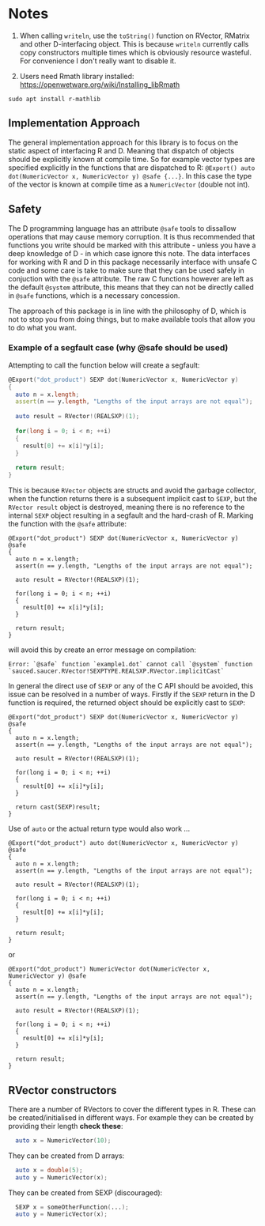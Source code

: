 # Notes


1. When calling `writeln`, use the `toString()` function on RVector, RMatrix and other D-interfacing object. This is because `writeln` currently calls copy constructors multiple times which is obviously resource wasteful. For convenience I don't really want to disable it.

2. Users need Rmath library installed: https://openwetware.org/wiki/Installing_libRmath
```
sudo apt install r-mathlib
```

## Implementation Approach

The general implementation approach for this library is to focus on the static aspect of interfacing R and D. Meaning that dispatch of objects should be explicitly known at compile time. So for example vector types are specified explicitly in the functions that are dispatched to R: `@Export() auto dot(NumericVector x, NumericVector y) @safe {...}`. In this case the type of the vector is known at compile time as a `NumericVector` (double not int).



## Safety

The D programming language has an attribute `@safe` tools to dissallow operations that may cause memory corruption. It is thus recommended that functions you write should be marked with this attribute - unless you have a deep knowledge of D - in which case ignore this note. The data interfaces for working with R and D in this package necessarily interface with unsafe C code and some care is take to make sure that they can be used safely in conjuction with the `@safe` attribute. The raw C functions however are left as the default `@system` attribute, this means that they can not be directly called in `@safe` functions, which is a necessary concession.

The approach of this package is in line with the philosophy of D, which is not to stop you from doing things, but to make available tools that allow you to do what you want.

### Example of a segfault case (why @safe should be used)

Attempting to call the function below will create a segfault:

```d
@Export("dot_product") SEXP dot(NumericVector x, NumericVector y)
{
  auto n = x.length;
  assert(n == y.length, "Lengths of the input arrays are not equal");
  
  auto result = RVector!(REALSXP)(1);
  
  for(long i = 0; i < n; ++i)
  {
    result[0] += x[i]*y[i];
  }
  
  return result;
}
```

This is because `RVector` objects are structs and avoid the garbage collector, when the function returns there is a subsequent implicit cast to `SEXP`, but the `RVector result` object is destroyed, meaning there is no reference to the internal `SEXP` object resulting in a segfault and the hard-crash of R. Marking the function with the `@safe` attribute:

```
@Export("dot_product") SEXP dot(NumericVector x, NumericVector y) @safe
{
  auto n = x.length;
  assert(n == y.length, "Lengths of the input arrays are not equal");
  
  auto result = RVector!(REALSXP)(1);
  
  for(long i = 0; i < n; ++i)
  {
    result[0] += x[i]*y[i];
  }
  
  return result;
}
```

will avoid this by create an error message on compilation:

```
Error: `@safe` function `example1.dot` cannot call `@system` function `sauced.saucer.RVector!SEXPTYPE.REALSXP.RVector.implicitCast`
```

In general the direct use of `SEXP` or any of the C API should be avoided, this issue can be resolved in a number of ways. Firstly if the `SEXP` return in the D function is required, the returned object should be explicitly cast to `SEXP`:


```
@Export("dot_product") SEXP dot(NumericVector x, NumericVector y) @safe
{
  auto n = x.length;
  assert(n == y.length, "Lengths of the input arrays are not equal");
  
  auto result = RVector!(REALSXP)(1);
  
  for(long i = 0; i < n; ++i)
  {
    result[0] += x[i]*y[i];
  }
  
  return cast(SEXP)result;
}
```

Use of `auto` or the actual return type would also work ...

```
@Export("dot_product") auto dot(NumericVector x, NumericVector y) @safe
{
  auto n = x.length;
  assert(n == y.length, "Lengths of the input arrays are not equal");
  
  auto result = RVector!(REALSXP)(1);
  
  for(long i = 0; i < n; ++i)
  {
    result[0] += x[i]*y[i];
  }
  
  return result;
}
```

or

```
@Export("dot_product") NumericVector dot(NumericVector x, NumericVector y) @safe
{
  auto n = x.length;
  assert(n == y.length, "Lengths of the input arrays are not equal");
  
  auto result = RVector!(REALSXP)(1);
  
  for(long i = 0; i < n; ++i)
  {
    result[0] += x[i]*y[i];
  }
  
  return result;
}
```


## RVector constructors

There are a number of RVectors to cover the different types in R. These can be created/initialised in different ways. For example they can be created by providing their length **check these**:

```d
  auto x = NumericVector(10); 
```


They can be created from D arrays:

```d
  auto x = double(5);
  auto y = NumericVector(x);
```

They can be created from SEXP (discouraged):
```d
  SEXP x = someOtherFunction(...);
  auto y = NumericVector(x);
```





